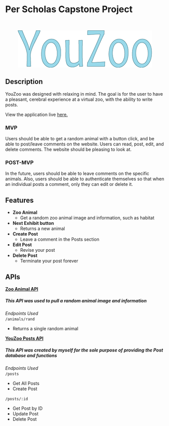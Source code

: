 # Per Scholas Capstone Project
<br>
<p align="center">
  <img src="./src/Images/youzoo.png" alt="YouZoo logo" />
</p>



## Description

YouZoo was designed with relaxing in mind. The goal is for the user to have a pleasant, cerebral experience at a virtual zoo, with the ability to write posts.

View the application live [here.](https://youzoo.netlify.app/)

### MVP

Users should be able to get a random animal with a button click, and be able to post/leave comments on the website. Users can read, post, edit, and delete comments. The website should be pleasing to look at.

###  POST-MVP

In the future, users should be able to leave comments on the specific animals. Also, users should be able to authenticate themselves so that when an individual posts a comment, only they can edit or delete it.

## Features

- **Zoo Animal**
  - Get a random zoo animal image and information, such as habitat
- **Next Exhibit button**
  - Returns a new animal
- **Create Post**
  - Leave a comment in the Posts section
- **Edit Post**
  - Revise your post
- **Delete Post**
  - Terminate your post forever

## APIs

<b><a href="https://zoo-animal-api.herokuapp.com">Zoo Animal API</a></b>

##### This API was used to pull a random animal image and information

*Endpoints Used*\
`/animals/rand`  
- Returns a single random animal

<b><a href="https://youzoo-posts.herokuapp.com/api">YouZoo Posts API</a></b>

##### This API was created by myself for the sole purpose of providing the Post database and functions

*Endpoints Used*\
`/posts`
- Get All Posts
- Create Post

`/posts/:id`
- Get Post by ID
- Update Post
- Delete Post
